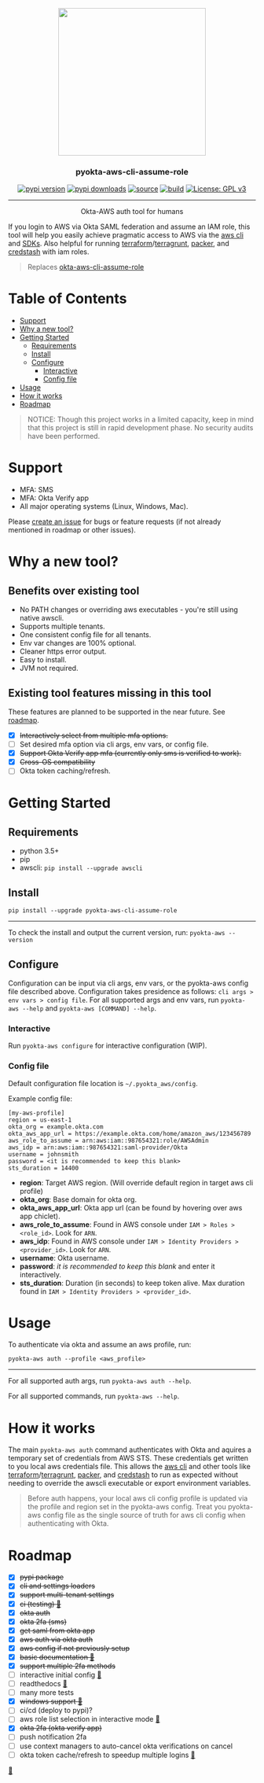 <div align="center">

<a href="https://github.com/mijdavis2/pyokta-aws-cli-assume-role/tree/master">
    <img src="https://raw.githubusercontent.com/mijdavis2/pyokta-aws-cli-assume-role/master/assets/pyokta-aws-cli-assume-role.png" width=300\>
</a>

<h3>pyokta-aws-cli-assume-role</h3>

[![pypi version](https://pypi.in/v/pyokta-aws-cli-assume-role)](https://libraries.io/pypi/pyokta-aws-cli-assume-role)
[![pypi downloads](https://pypi.in/d/pyokta-aws-cli-assume-role)](https://libraries.io/pypi/pyokta-aws-cli-assume-role)
[![source](https://img.shields.io/badge/source-github-teal.svg)](https://shields.io/)
[![build](https://travis-ci.org/mijdavis2/pyokta-aws-cli-assume-role.svg?branch=master)](https://travis-ci.org/mijdavis2/pyokta-aws-cli-assume-role) [![License: GPL v3](https://img.shields.io/badge/License-GPLv3-blue.svg)](https://www.gnu.org/licenses/gpl-3.0)

---

Okta-AWS auth tool for humans
</div>

If you login to AWS via Okta SAML federation and assume an IAM role, this tool will help you easily achieve pragmatic access to AWS via the [aws cli] and [SDKs]. Also helpful for running [terraform]/[terragrunt], [packer], and [credstash] with iam roles.

> Replaces [okta-aws-cli-assume-role]

<!-- START doctoc generated TOC please keep comment here to allow auto update -->
<!-- DON'T EDIT THIS SECTION, INSTEAD RE-RUN doctoc TO UPDATE -->
# Table of Contents

- [Support](#support)
- [Why a new tool?](#why-a-new-tool)
- [Getting Started](#getting-started)
  - [Requirements](#requirements)
  - [Install](#install)
  - [Configure](#configure)
    - [Interactive](#interactive)
    - [Config file](#config-file)
- [Usage](#usage)
- [How it works](#how-it-works)
- [Roadmap](#roadmap)

<!-- END doctoc generated TOC please keep comment here to allow auto update -->

> NOTICE: Though this project works in a limited capacity, keep in mind that this project is still in rapid development phase. No security audits have been performed.

# Support

- MFA: SMS
- MFA: Okta Verify app
- All major operating systems (Linux, Windows, Mac).

Please [create an issue] for bugs or feature requests (if not already mentioned in roadmap or other issues).

# Why a new tool?

## Benefits over existing tool

- No PATH changes or overriding aws executables - you're still using native awscli.
- Supports multiple tenants.
- One consistent config file for all tenants.
- Env var changes are 100% optional.
- Cleaner https error output.
- Easy to install.
- JVM not required.

## Existing tool features missing in this tool

These features are planned to be supported in the near future. See [roadmap](#roadmap).

- [x] ~~Interactively select from multiple mfa options.~~
- [ ] Set desired mfa option via cli args, env vars, or config file.
- [x] ~~Support Okta Verify app mfa (currently only sms is verified to work).~~
- [x] ~~Cross-OS compatibility~~
- [ ] Okta token caching/refresh.

# Getting Started

## Requirements

- python 3.5+
- pip
- awscli: `pip install --upgrade awscli`

## Install

```pip install --upgrade pyokta-aws-cli-assume-role```

---

To check the install and output the current version, run:
```pyokta-aws --version```

## Configure

Configuration can be input via cli args, env vars, or the pyokta-aws config file described above. Configuration takes presidence as follows: `cli args > env vars > config file`. For all supported args and env vars, run `pyokta-aws --help` and `pyokta-aws [COMMAND] --help`.

### Interactive

Run `pyokta-aws configure` for interactive configuration (WIP).

### Config file

Default configuration file location is `~/.pyokta_aws/config`.

Example config file:
```
[my-aws-profile]
region = us-east-1
okta_org = example.okta.com
okta_aws_app_url = https://example.okta.com/home/amazon_aws/123456789
aws_role_to_assume = arn:aws:iam::987654321:role/AWSAdmin
aws_idp = arn:aws:iam::987654321:saml-provider/Okta
username = johnsmith
password = <it is recommended to keep this blank>
sts_duration = 14400
```

- **region**: Target AWS region. (Will override default region in target aws cli profile)
- **okta_org**: Base domain for okta org.
- **okta_aws_app_url**: Okta app url (can be found by hovering over aws app chiclet).
- **aws_role_to_assume**: Found in AWS console under `IAM > Roles > <role_id>`. Look for `ARN`.
- **aws_idp**: Found in AWS console under `IAM > Identity Providers > <provider_id>`. Look for `ARN`.
- **username**: Okta username.
- **password**: _it is recommended to keep this blank_ and enter it interactively.
- **sts_duration**: Duration (in seconds) to keep token alive. Max duration found in `IAM > Identity Providers > <provider_id>`.

# Usage

To authenticate via okta and assume an aws profile, run:

```pyokta-aws auth --profile <aws_profile>```

---

For all supported auth args, run `pyokta-aws auth --help`.

For all supported commands, run `pyokta-aws --help`.

# How it works

The main `pyokta-aws auth` command authenticates with Okta and aquires a temporary set of credentials from AWS STS. These credentials get written to you local aws credentials file. This allows the [aws cli] and other tools like [terraform]/[terragrunt], [packer], and [credstash] to run as expected without needing to override the awscli executable or export environment variables.

> Before auth happens, your local aws cli config profile is updated via the profile and region set in the pyokta-aws config. Treat you pyokta-aws config file as the single source of truth for aws cli config when authenticating with Okta.

# Roadmap
- [x] ~~pypi package~~
- [x] ~~cli and settings loaders~~
- [x] ~~support multi-tenant settings~~
- [x] ~~ci (testing) [:construction_worker:]~~
- [x] ~~okta auth~~
- [x] ~~okta 2fa (sms)~~
- [x] ~~get saml from okta app~~
- [x] ~~aws auth via okta auth~~
- [x] ~~aws config if not previously setup~~
- [x] ~~basic documentation [:pencil:]~~
- [x] ~~support multiple 2fa methods~~
- [ ] interactive initial config [:children_crossing:]
- [ ] readthedocs [:pencil:]
- [ ] many more tests
- [x] ~~windows support [:checkered_flag:]~~
- [ ] ci/cd (deploy to pypi)?
- [ ] aws role list selection in interactive mode [:children_crossing:]
- [x] ~~okta 2fa (okta verify app)~~
- [ ] push notification 2fa
- [ ] use context managers to auto-cancel okta verifications on cancel
- [ ] okta token cache/refresh to speedup multiple logins [:children_crossing:]

[:dog:]

[okta-aws-cli-assume-role]: https://github.com/oktadeveloper/okta-aws-cli-assume-role
[aws cli]: https://docs.aws.amazon.com/cli/latest/userguide/cli-chap-install.html
[SDKs]: https://aws.amazon.com/tools/
[terraform]: https://www.terraform.io/intro/index.html
[terragrunt]: https://github.com/gruntwork-io/terragrunt
[packer]: https://www.packer.io/intro/index.html
[credstash]: https://github.com/fugue/credstash
[create an issue]: https://github.com/mijdavis2/pyokta-aws-cli-assume-role/issues
[:construction_worker:]: https://youtu.be/dm2glu3WLGk?t=36
[:pencil:]: https://youtu.be/hHW1oY26kxQ
[:checkered_flag:]: https://youtu.be/HrPRtYvCvZI
[:children_crossing:]: https://youtu.be/dQw4w9WgXcQ
[:dog:]: https://omfgdogs.com/

